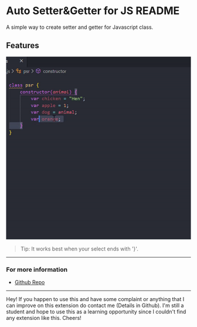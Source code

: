 # Auto Setter&Getter for JS README

A simple way to create setter and getter for Javascript class.

## Features


![Feature](test/example.gif)

> Tip: It works best when your select ends with '}'.



-----------------------------------------------------------------------------------------------------------


### For more information

* [Github Repo](https://github.com/nivleM-ed/autosettergetterjs)



-----------------------------------------------

Hey! If you happen to use this and have some complaint or anything that I can improve on this extension do contact me (Details in Github). I'm still a student and hope to use this as a learning opportunity since I couldn't find any extension like this. Cheers!